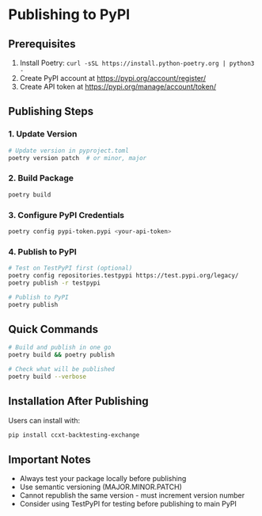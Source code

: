 # Publishing to PyPI

## Prerequisites

1. Install Poetry: `curl -sSL https://install.python-poetry.org | python3 -`
2. Create PyPI account at https://pypi.org/account/register/
3. Create API token at https://pypi.org/manage/account/token/

## Publishing Steps

### 1. Update Version
```bash
# Update version in pyproject.toml
poetry version patch  # or minor, major
```

### 2. Build Package
```bash
poetry build
```

### 3. Configure PyPI Credentials
```bash
poetry config pypi-token.pypi <your-api-token>
```

### 4. Publish to PyPI
```bash
# Test on TestPyPI first (optional)
poetry config repositories.testpypi https://test.pypi.org/legacy/
poetry publish -r testpypi

# Publish to PyPI
poetry publish
```

## Quick Commands

```bash
# Build and publish in one go
poetry build && poetry publish

# Check what will be published
poetry build --verbose
```

## Installation After Publishing

Users can install with:
```bash
pip install ccxt-backtesting-exchange
```

## Important Notes

- Always test your package locally before publishing
- Use semantic versioning (MAJOR.MINOR.PATCH)
- Cannot republish the same version - must increment version number
- Consider using TestPyPI for testing before publishing to main PyPI